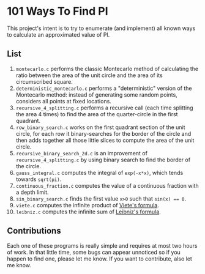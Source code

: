 # 101 Ways To Find PI
This project's intent is to try to enumerate (and implement) all known ways to calculate an approximated value of PI.

## List
1. `montecarlo.c` performs the classic Montecarlo method of calculating the ratio between the area of the unit circle and the area of its circumscribed square.
2. `deterministic_montecarlo.c` performs a "deterministic" version of the Montecarlo method: instead of generating some random points, considers all points at fixed locations.
3. `recursive_4_splitting.c` performs a recursive call (each time splitting the area 4 times) to find the area of the quarter-circle in the first quadrant.
4. `row_binary_search.c` works on the first quadrant section of the unit circle, for each row it binary-searches for the border of the circle and then adds together all those little slices to compute the area of the unit circle.
5. `recursive_binary_search_2d.c` is an improvement of `recursive_4_splitting.c` by using binary search to find the border of the circle.
6. `gauss_integral.c` computes the integral of `exp(-x*x)`, which tends towards `sqrt(pi)`.
7. `continuous_fraction.c` computes the value of a continuous fraction with a depth limit.
8. `sin_binary_search.c` finds the first value `x>0` such that `sin(x) == 0`.
9. `viete.c` computes the infinite product of [Viete's formula](https://it.wikipedia.org/wiki/Formula_di_Vi%C3%A8te).
10. `leibniz.c` computes the infinite sum of [Leibniz's formula](https://it.wikipedia.org/wiki/Formula_di_Leibniz_per_pi).

## Contributions
Each one of these programs is really simple and requires at most two hours of work. In that little time, some bugs can appear unnoticed so if you happen to find one, please let me know. If you want to contribute, also let me know.